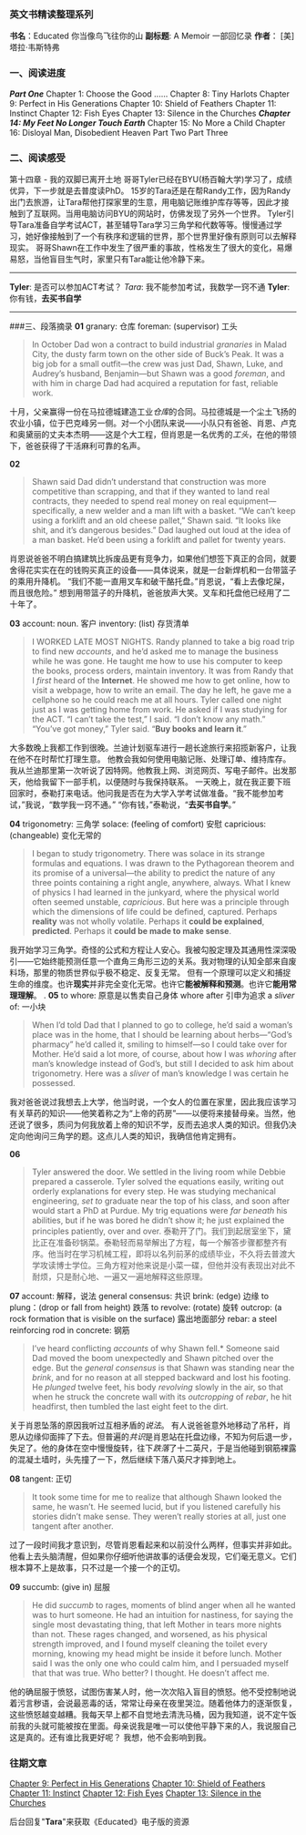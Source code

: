 ### 英文书精读整理系列
**书名**：Educated 你当像鸟飞往你的山
**副标题**:  A Memoir 一部回忆录
**作者**： [美] 塔拉·韦斯特弗

### 一、阅读进度
***Part One***
Chapter 1: Choose the Good 
......
Chapter 8: Tiny Harlots
Chapter 9: Perfect in His Generations
Chapter 10: Shield of Feathers
Chapter 11: Instinct 
Chapter 12: Fish Eyes
Chapter 13: Silence in the Churches 
***Chapter 14: My Feet No Longer Touch Earth*** 
Chapter 15: No More a Child 
Chapter 16: Disloyal Man, Disobedient Heaven
Part Two
Part Three

### 二、阅读感受
第十四章 -  我的双脚已离开土地
哥哥Tyler已经在BYU(杨百翰大学)学习了，成绩优异，下一步就是去普度读PhD。
15岁的Tara还是在帮Randy工作，因为Randy出门去旅游，让Tara帮他打探家里的生意，用电脑记账维护库存等等，因此才接触到了互联网。当用电脑访问BYU的网站时，仿佛发现了另外一个世界。
Tyler引导Tara准备自学考试ACT，甚至辅导Tara学习三角学和代数等等。慢慢通过学习，她好像接触到了一个有秩序和逻辑的世界，那个世界里好像有原则可以去解释现实。
哥哥Shawn在工作中发生了很严重的事故，性格发生了很大的变化，易爆易怒，当他盲目生气时，家里只有Tara能让他冷静下来。

- - - - - 
**Tyler**: 是否可以参加ACT考试？
*Tara*: 我不能参加考试，我数学一窍不通
**Tyler**: 你有钱，**去买书自学**
- - - - - 
###三、段落摘录
**01**
granary: 仓库
foreman: (supervisor) 工头
>In October Dad won a contract to build industrial *granaries* in Malad City, the dusty farm town on the other side of Buck’s Peak. It was a big job for a small outfit—the crew was just Dad, Shawn, Luke, and Audrey’s husband, Benjamin—but Shawn was a good *foreman*, and with him in charge Dad had acquired a reputation for fast, reliable work.

十月，父亲赢得一份在马拉德城建造工业*仓库*的合同。马拉德城是一个尘土飞扬的农业小镇，位于巴克峰另一侧。对一个小团队来说——小队只有爸爸、肖恩、卢克和奥黛丽的丈夫本杰明——这是个大工程，但肖恩是一名优秀的*工头*，在他的带领下，爸爸获得了干活麻利可靠的名声。


**02**
>Shawn said Dad didn’t understand that construction was more competitive than scrapping, and that if they wanted to land real contracts, they needed to spend real money on real equipment—specifically, a new welder and a man lift with a basket.
>“We can’t keep using a forklift and an old cheese pallet,” Shawn said. “It looks like shit, and it’s dangerous besides.” 
>Dad laughed out loud at the idea of a man basket. He’d been using a forklift and pallet for twenty years.

肖恩说爸爸不明白搞建筑比拆废品更有竞争力，如果他们想签下真正的合同，就要舍得花实实在在的钱购买真正的设备——具体说来，就是一台新焊机和一台带篮子的乘用升降机。 
“我们不能一直用叉车和破干酪托盘。”肖恩说，“看上去像坨屎，而且很危险。” 
想到用带篮子的升降机，爸爸放声大笑。叉车和托盘他已经用了二十年了。


**03**
account: noun. 客户
inventory:  (list) 存货清单
>I WORKED LATE MOST NIGHTS. Randy planned to take a big road trip to find new *accounts*, and he’d asked me to manage the business while he was gone. 
>He taught me how to use his computer to keep the books, process orders, maintain inventory. It was from Randy that I *first* heard of the **Internet**. He showed me how to get online, how to visit a webpage, how to write an email. The day he left, he gave me a cellphone so he could reach me at all hours.
>Tyler called one night just as I was getting home from work. He asked if I was studying for the ACT. “I can’t take the test,” I said. “I don’t know any math.” 
>“You’ve got money,” Tyler said. “**Buy books and learn it**.”

大多数晚上我都工作到很晚。兰迪计划驱车进行一趟长途旅行来招揽新客户，让我在他不在时帮忙打理生意。
他教会我如何使用电脑记账、处理订单、维持库存。我从兰迪那里第一次听说了因特网。他教我上网、浏览网页、写电子邮件。出发那天，他给我留下一部手机，以便随时与我保持联系。
一天晚上，就在我正要下班回家时，泰勒打来电话。他问我是否在为大学入学考试做准备。“我不能参加考试，”我说，“数学我一窍不通。”
“你有钱，”泰勒说，“**去买书自学**。”

**04**
trigonometry: 三角学
solace: (feeling of comfort) 安慰
capricious: (changeable) 变化无常的

>I began to study trigonometry. There was solace in its strange formulas and equations. I was drawn to the Pythagorean theorem and its promise of a universal—the ability to predict the nature of any three points containing a right angle, anywhere, always. What I knew of physics I had learned in the junkyard, where the physical world often seemed unstable, *capricious*. 
>But here was a principle through which the dimensions of life could be defined, captured. Perhaps **reality** was not wholly volatile. Perhaps it **could be explained**, **predicted**. Perhaps it **could be made to make sense**.

我开始学习三角学。奇怪的公式和方程让人安心。我被勾股定理及其通用性深深吸引——它始终能预测任意一个直角三角形三边的关系。我对物理的认知全部来自废料场，那里的物质世界似乎极不稳定、反复无常。
但有一个原理可以定义和捕捉生命的维度。也许**现实**并非完全变化无常。也许它**能被解释和预测**。也许它**能用常理理解**。
. 
**05**
to whore:  原意是以售卖自己身体 whore after 引申为追求
a *sliver* of: 一小块
>When I’d told Dad that I planned to go to college, he’d said a woman’s place was in the home, that I should be learning about herbs—“God’s pharmacy” he’d called it, smiling to himself—so I could take over for Mother. He’d said a lot more, of course, about how I was *whoring* after man’s knowledge instead of God’s, but still I decided to ask him about trigonometry. Here was a *sliver* of man’s knowledge I was certain he possessed.

我对爸爸说过我想去上大学，他当时说，一个女人的位置在家里，因此我应该学习有关草药的知识——他笑着称之为“上帝的药房”——以便将来接替母亲。当然，他还说了很多，质问为何我放着上帝的知识不学，反而去追求人类的知识。但我仍决定向他询问三角学的题。这点儿人类的知识，我确信他肯定拥有。

**06**
>Tyler answered the door. We settled in the living room while Debbie prepared a casserole. Tyler solved the equations easily, writing out orderly explanations for every step. He was studying mechanical engineering, *set to* graduate near the top of his class, and soon after would start a PhD at Purdue. My trig equations were *far beneath* his abilities, but if he was bored he didn’t show it; he just explained the principles patiently, over and over. 
泰勒开了门。我们到起居室坐下，黛比正在准备砂锅菜。泰勒轻而易举解出了方程，每一个解答步骤都整齐有序。他当时在学习机械工程，即将以名列前茅的成绩毕业，不久将去普渡大学攻读博士学位。三角方程对他来说是小菜一碟，但他并没有表现出对此不耐烦，只是耐心地、一遍又一遍地解释这些原理。

**07**
account: 解释，说法
general consensus: 共识
brink:  (edge) 边缘
to plung：(drop or fall from height) 跌落
to revolve: (rotate) 旋转
outcrop:  (a rock formation that is visible on the surface) 露出地面部分
rebar: a steel reinforcing rod in concrete:  钢筋
>I’ve heard conflicting *accounts* of why Shawn fell.* Someone said Dad moved the boom unexpectedly and Shawn pitched over the edge. But the *general* *consensus* is that Shawn was standing near the *brink*, and for no reason at all stepped backward and lost his footing. He *plunged* twelve feet, his body *revolving* slowly in the air, so that when he struck the concrete wall with its *outcropping* of *rebar*, he hit headfirst, then tumbled the last eight feet to the dirt.

关于肖恩坠落的原因我听过互相矛盾的*说法*。 有人说爸爸意外地移动了吊杆，肖恩从边缘仰面摔了下去。但普遍的*共识*是肖恩站在托盘边缘，不知为何后退一步，失足了。他的身体在空中慢慢旋转，往下*跌落*了十二英尺，于是当他碰到钢筋裸露的混凝土墙时，头先撞了一下，然后继续下落八英尺才摔到地上。

**08**
tangent: 正切
>It took some time for me to realize that although Shawn looked the same, he wasn’t. He seemed lucid, but if you listened carefully his stories didn’t make sense. They weren’t really stories at all, just one tangent after another.

过了一段时间我才意识到，尽管肖恩看起来和以前没什么两样，但事实并非如此。他看上去头脑清醒，但如果你仔细听他讲故事的话便会发现，它们毫无意义。它们根本算不上是故事，只不过是一个接一个的正切。

**09**
succumb:  (give in) 屈服
>He did *succumb* to rages, moments of blind anger when all he wanted was to hurt someone. He had an intuition for nastiness, for saying the single most devastating thing, that left Mother in tears more nights than not. These rages changed, and worsened, as his physical strength improved, and I found myself cleaning the toilet every morning, knowing my head might be inside it before lunch. Mother said I was the only one who could calm him, and I persuaded myself that that was true. Who better? I thought. He doesn’t affect me.

他的确屈服于愤怒，试图伤害某人时，他一次次陷入盲目的愤怒。他不受控制地说着污言秽语，会说最恶毒的话，常常让母亲在夜里哭泣。随着他体力的逐渐恢复，这些愤怒越变越糟。我每天早上都不自觉地去清洗马桶，因为我知道，说不定午饭前我的头就可能被按在里面。母亲说我是唯一可以使他平静下来的人，我说服自己这是真的。还有谁比我更好呢？ 我想，他不会影响到我。

### 往期文章
[Chapter 9: Perfect in His Generations](https://mp.weixin.qq.com/s/onHF8ULd3bB9lB-SEj_BXg)
[Chapter 10: Shield of Feathers](https://mp.weixin.qq.com/s/hV7ucuvjr4nWR0y07Yitlg)
[Chapter 11: Instinct](https://mp.weixin.qq.com/s/aW0qFxGetIvpk3h9DavhXg)
[Chapter 12: Fish Eyes](https://mp.weixin.qq.com/s/lhH1Mgab7e5hkgvQBCPLdw)
[Chapter 13: Silence in the Churches](https://mp.weixin.qq.com/s/0wr1w7Q6-wys_SuYQFq_pA)

后台回复"**Tara**"来获取《Educated》电子版的资源
